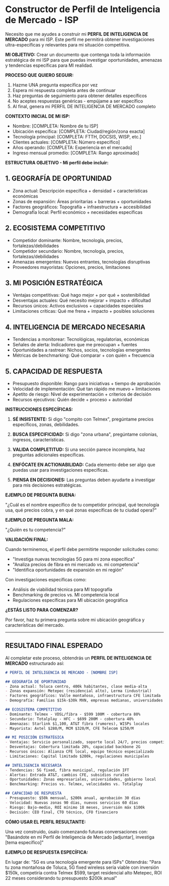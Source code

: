 # Constructor de Perfil de Inteligencia de Mercado - ISP

Necesito que me ayudes a construir mi **PERFIL DE INTELIGENCIA DE MERCADO** para mi ISP. Este perfil me permitirá obtener investigaciones ultra-específicas y relevantes para mi situación competitiva.

**MI OBJETIVO:** Crear un documento que contenga toda la información estratégica de mi ISP para que puedas investigar oportunidades, amenazas y tendencias específicas para MI realidad.

**PROCESO QUE QUIERO SEGUIR:**

1. Hazme UNA pregunta específica por vez
2. Espera mi respuesta completa antes de continuar
3. Haz preguntas de seguimiento para obtener detalles específicos
4. No aceptes respuestas genéricas - empújame a ser específico
5. Al final, genera mi PERFIL DE INTELIGENCIA DE MERCADO completo

**CONTEXTO INICIAL DE MI ISP:**

- Nombre: [COMPLETA: Nombre de tu ISP]
- Ubicación específica: [COMPLETA: Ciudad/región/zona exacta]
- Tecnología principal: [COMPLETA: FTTH, DOCSIS, WISP, etc.]
- Clientes actuales: [COMPLETA: Número específico]
- Años operando: [COMPLETA: Experiencia en el mercado]
- Ingreso mensual promedio: [COMPLETA: Rango aproximado]

**ESTRUCTURA OBJETIVO - Mi perfil debe incluir:**

## 1. GEOGRAFÍA DE OPORTUNIDAD
- Zona actual: Descripción específica + densidad + características económicas
- Zonas de expansión: Áreas prioritarias + barreras + oportunidades
- Factores geográficos: Topografía + infraestructura + accesibilidad
- Demografía local: Perfil económico + necesidades específicas

## 2. ECOSISTEMA COMPETITIVO
- Competidor dominante: Nombre, tecnología, precios, fortalezas/debilidades
- Competidor secundario: Nombre, tecnología, precios, fortalezas/debilidades
- Amenazas emergentes: Nuevos entrantes, tecnologías disruptivas
- Proveedores mayoristas: Opciones, precios, limitaciones

## 3. MI POSICIÓN ESTRATÉGICA
- Ventajas competitivas: Qué hago mejor + por qué + sostenibilidad
- Desventajas actuales: Qué necesito mejorar + impacto + dificultad
- Recursos únicos: Activos exclusivos + capacidades especiales
- Limitaciones críticas: Qué me frena + impacto + posibles soluciones

## 4. INTELIGENCIA DE MERCADO NECESARIA
- Tendencias a monitorear: Tecnológicas, regulatorias, económicas
- Señales de alerta: Indicadores que me preocupan + fuentes
- Oportunidades a rastrear: Nichos, socios, tecnologías emergentes
- Métricas de benchmarking: Qué comparar + con quién + frecuencia

## 5. CAPACIDAD DE RESPUESTA
- Presupuesto disponible: Rango para iniciativas + tiempo de aprobación
- Velocidad de implementación: Qué tan rápido me muevo + limitaciones
- Apetito de riesgo: Nivel de experimentación + criterios de decisión
- Recursos ejecutivos: Quién decide + proceso + autoridad

**INSTRUCCIONES ESPECÍFICAS:**

1. **SÉ INSISTENTE:** Si digo "compito con Telmex", pregúntame precios específicos, zonas, debilidades.

2. **BUSCA ESPECIFICIDAD:** Si digo "zona urbana", pregúntame colonias, ingresos, características.

3. **VALIDA COMPLETITUD:** Si una sección parece incompleta, haz preguntas adicionales específicas.

4. **ENFÓCATE EN ACTIONABILIDAD:** Cada elemento debe ser algo que puedas usar para investigaciones específicas.

5. **PIENSA EN DECISIONES:** Las preguntas deben ayudarte a investigar para mis decisiones estratégicas.

**EJEMPLO DE PREGUNTA BUENA:**

"¿Cuál es el nombre específico de tu competidor principal, qué tecnología usa, qué precios cobra, y en qué zonas específicas de tu ciudad opera?"

**EJEMPLO DE PREGUNTA MALA:**

"¿Quién es tu competencia?"

**VALIDACIÓN FINAL:**

Cuando terminemos, el perfil debe permitirte responder solicitudes como:

- "Investiga nuevas tecnologías 5G para mi zona específica"
- "Analiza precios de fibra en mi mercado vs. mi competencia"
- "Identifica oportunidades de expansión en mi región"

Con investigaciones específicas como:

- Análisis de viabilidad técnica para MI topografía
- Benchmarking de precios vs. MI competencia local
- Regulaciones específicas para MI ubicación geográfica

**¿ESTÁS LISTO PARA COMENZAR?**

Por favor, haz tu primera pregunta sobre mi ubicación geográfica y características del mercado.

---

## RESULTADO FINAL ESPERADO

Al completar este proceso, obtendrás un **PERFIL DE INTELIGENCIA DE MERCADO** estructurado así:

```markdown
# PERFIL DE INTELIGENCIA DE MERCADO - [NOMBRE ISP]

## GEOGRAFÍA DE OPORTUNIDAD
- Zona actual: Toluca centro, 400k habitantes, clase media-alta
- Zonas expansión: Metepec (residencial alto), Lerma (industrial)
- Factores geográficos: Valle montañoso, infraestructura CFE limitada
- Demografía: Familias $15k-$30k MXN, empresas medianas, universidades

## ECOSISTEMA COMPETITIVO
- Dominante: Telmex - VDSL/fibra - $599 100M - cobertura 80%
- Secundario: Totalplay - HFC - $699 200M - cobertura 40%
- Amenazas: Starlink $1,100, AT&T fibra (rumores), WISPs locales
- Mayorista: Axtel $280/M, MCM $320/M, CFE Telecom $250/M

## MI POSICIÓN ESTRATÉGICA
- Ventajas: Servicio personalizado, soporte local 24/7, precios competitivos
- Desventajas: Cobertura limitada 20%, capacidad backbone 2G
- Recursos únicos: Alianza CFE local, equipo técnico especializado
- Limitaciones: Capital limitado $200k, regulaciones municipales

## INTELIGENCIA NECESARIA
- Tendencias: 5G fixed, fibra municipal, regulación IFT
- Alertas: Entrada AT&T, cambios CFE, subsidios rurales
- Oportunidades: Zonas empresariales, universidades, gobierno local
- Benchmarking: Precios vs. Telmex, velocidades vs. Totalplay

## CAPACIDAD DE RESPUESTA
- Presupuesto: $50k mensual, $200k anual, aprobación 30 días
- Velocidad: Nuevas zonas 90 días, nuevos servicios 60 días
- Riesgo: Bajo-medio, ROI mínimo 18 meses, inversión máx $100k
- Decisión: CEO final, CTO técnico, CFO financiero
```

**CÓMO USAR EL PERFIL RESULTANTE:**

Una vez construido, úsalo comenzando futuras conversaciones con:
"Basándote en mi Perfil de Inteligencia de Mercado [adjuntar], investiga [tema específico]"

**EJEMPLO DE RESPUESTA ESPECÍFICA:**

En lugar de: "5G es una tecnología emergente para ISPs"
Obtendrás: "Para tu zona montañosa de Toluca, 5G fixed wireless sería viable con inversión $150k, competiría contra Telmex $599, target residencial alto Metepec, ROI 22 meses considerando tu presupuesto $200k anual"